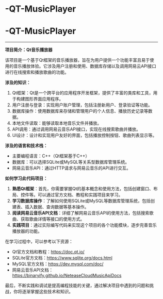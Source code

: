 # -QT-MusicPlayer
# -QT-MusicPlayer

------
**项目简介：Qt音乐播放器**

该项目是一个基于Qt框架的音乐播放器，旨在为用户提供一个功能丰富且易于使用的音乐播放体验。它涉及用户注册和使用、数据库存储以及调用网易云API接口进行在线搜索和播放歌曲的功能。

**涉及的知识：**

1. Qt框架：Qt是一个跨平台的应用程序开发框架，提供了丰富的类库和工具，用于构建图形界面应用程序。
2. 用户注册与登录：实现用户账户管理，包括注册新用户、登录验证等功能。
3. 数据库操作：使用数据库来存储和管理用户的个人信息、播放历史记录等数据。
4. 本地文件读取：能够读取本地音乐文件并播放。
5. API调用：通过调用网易云音乐API接口，实现在线搜索歌曲并播放。
6. UI设计：设计和实现用户友好的界面，包括播放控制按钮、歌曲列表显示等。

**涉及的语言和技术栈：**

- 主要编程语言：C++（Qt框架基于C++）
- 数据库：可以选择SQLite或MySQL等关系型数据库管理系统。
- 网易云音乐API：通过HTTP请求与网易云音乐的API进行交互。

**如何学习此代码项目：**

1. **熟悉Qt框架**：首先，你需要掌握Qt的基本概念和使用方法，包括创建窗口、布局、控件等。可以通过官方文档、教程和实践项目来学习。
2. **学习数据库操作**：了解如何使用SQLite或MySQL等数据库管理系统，包括创建表、插入数据、查询数据等基本操作。
3. **阅读网易云音乐API文档**：详细了解网易云音乐API的使用方法，包括搜索歌曲、获取歌曲详情等接口的使用方式。
4. **实践项目**：通过实际编写代码来实现这个项目的各个功能模块，逐步完善音乐播放器的功能。

在学习过程中，可以参考以下资源：

- Qt官方文档和教程：https://doc.qt.io/
- SQLite官方文档：https://www.sqlite.org/docs.html
- MySQL官方文档：https://dev.mysql.com/doc/
- 网易云音乐API文档：https://binaryify.github.io/NeteaseCloudMusicApiDocs

最后，不断实践和调试是提高编程技能的关键，通过解决项目中遇到的问题和挑战，你将逐渐掌握这些技术和知识。
